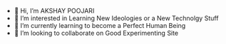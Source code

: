 - 👋 Hi, I’m AKSHAY POOJARI
- 👀 I’m interested in Learning New Ideologies or a New Technolgy Stuff
- 🌱 I’m currently learning to become a Perfect Human Being
- 💞️ I’m looking to collaborate on Good Experimenting Site

<!---
avpoojari999/avpoojari999 is a ✨ special ✨ repository because its `README.md` (this file) appears on your GitHub profile.
You can click the Preview link to take a look at your changes.
--->
